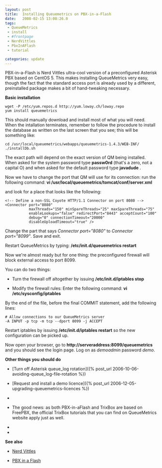 ```yaml
---
layout: post
title:  Installing Queuemetrics on PBX-in-a-Flash
date:   2008-02-15 13:08:26.0
tags:
 - QueueMetrics
 - install
 - #frontpage
 - NerdVittles
 - PbxInAFlash
 - tutorial

categories: update
---
```



PBX-in-a-Flash is Nerd Vittles ultra-cool version of a preconfigured Asterisk PBX based on CentOS 5. This makes installing QueueMetrics very easy, though the fact that the standard access port is already used by a different, preinstalled package makes a bit of hand-tweaking necessary.

**Basic installation**

    
    wget -P /etc/yum.repos.d http://yum.loway.ch/loway.repo
    yum install queuemetrics


This should manually download and install  most of what you will need. When the intallation terminates, remember to follow the procedure to install the database as written on the last screen that you see; this will be something like:

    
    cd /usr/local/queuemetrics/webapps/queuemetrics-1.4.3/WEB-INF/
    ./installDb.sh


The exact path will depend on the exact version of QM being installed. When asked for the system password type **passw0rd**
 (that's a zero, not  a capital O) and when asked for the default password type **javadude**
.

Now we have to change the port that QM will use for its connection: run the following command:
**vi /usr/local/queuemetrics/tomcat/conf/server.xml**


and look for a place that looks like the following:
    
    <!-- Define a non-SSL Coyote HTTP/1.1 Connector on port 8080 -->
    <Connector port="8080"
               maxThreads="150" minSpareThreads="25" maxSpareThreads="75"
               enableLookups="false" redirectPort="8443" acceptCount="100"
               debug="0" connectionTimeout="20000"
               disableUploadTimeout="true" />


Change the part that says *Connector port="8080"* to *Connector port="8099"*. Save and exit.

Restart QueueMetrics by typing:
**/etc/init.d/queuemetrics restart**


Now we're almost ready but for one thing: the preconfigured firewall will block external access to port 8099.

You can do two things:

* Turn the firewall off altogether by issuing **/etc/init.d/iptables stop**


* Modify the firewall rules:
Enter the following command:
**vi /etc/sysconfig/iptables**


By the end of the file, before the final COMMIT statement, add the following lines:
    
    # Allow connections to our QueueMetrics server
    -A INPUT -p tcp -m tcp --dport 8099 -j ACCEPT


Restart iptables by issuing **/etc/init.d/iptables restart**
 so the new configuration can be picked up.

Now open your browser, go to **http://serveraddress:8099/queuemetrics**
 and you should see the login page. Log on as *demoadmin* password *demo*. 

**Other things you should do**


* [Turn off Asterisk queue_log rotation]({% post_url 2006-10-06-avoiding-queue_log-file-rotation %})

* [Request and install a demo licence]({% post_url 2006-12-05-upgrading-queuemetrics-licences %})


* 
* The good news: as both PBX-in-aFlash and TrixBox are based on FreePBX, the official TrixBox tutorials that you can find on QueueMetrics website apply just as well. 
* 
* 


**See also**


* [Nerd Vittles](http://nerdvittles.com/)

* [PBX in a Flash](http://pbxinaflash.com/) 

